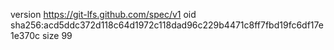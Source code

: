 version https://git-lfs.github.com/spec/v1
oid sha256:acd5ddc372d118c64d1972c118dad96c229b4471c8ff7fbd19fc6df17e1e370c
size 99
